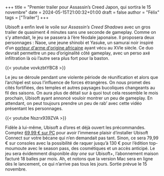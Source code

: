 +++
title = "Premier trailer pour Assassin’s Creed Japon, qui sortira le 15 novembre"
date = 2024-05-15T21:00:32+01:00
draft = false
author = "Félix"
tags = ["Trailer"]
+++ 

Ubisoft a enfin levé le voile sur *Assassin’s Creed Shadows* avec un gros trailer de quasiment 4 minutes sans une seconde de gameplay. Comme on s’y attendait, le jeu se passera à l’ère féodale japonaise. Il proposera deux personnages : Naoe, une jeune shinobi et Yasuke, un samurai noir inspiré d’un [porteur d'arme d'origine africaine](https://fr.wikipedia.org/wiki/Yasuke) ayant vécu au XVIe siècle. Ce duo devrait permettre un peu d’originalité côté gameplay, avec un perso axé infiltration là où l’autre sera plus fort pour la baston.

{{< youtube vovkzbtYBC8 >}} 


Le jeu se déroule pendant une violente période de réunification et alors que l’archipel est sous l’influence de forces étrangères. On nous promet des cités fortifiées, des temples et autres paysages bucoliques changeants au fil des saisons. On aura plus de détail sur à quoi tout cela ressemble le mois prochain, Ubisoft ayant annoncé vouloir montrer un peu de gameplay. En attendant, on peut toujours prendre un peu de rab’ avec cette vidéo présentant les personnages.

{{< youtube Nszrx939ZVA >}}

Fidèle à lui-même, Ubisoft a d’ores et déjà ouvert les précommandes. Comptez [69,99 € sur PC](https://store.ubisoft.com/fr/assassins-creed-shadows/660e5a03fbff4e2940488bcd.html) pour avoir l’immense plaisir d’installer Ubisoft Connect sur votre bécane qui n’en demandait pas tant. Sinon, ce sera 79,99 € sur consoles avec la possibilité de raquer jusqu’à 130 € pour l’édition top-moumoute avec le season pass, des cosmétiques et un accès anticipé. Le jeu sera évidemment disponible *day one* sur Ubisoft+, l’abonnement maison facturé 18 balles par mois. Ah, et notons que la version Mac sera en ligne dès le lancement, ce qui n’arrive pas tous les jours. Sortie prévue le 15 novembre.